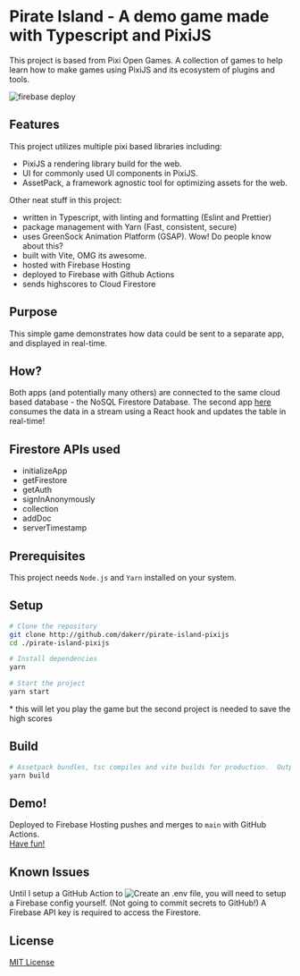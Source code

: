 Pirate Island - A demo game made with Typescript and PixiJS
=============

This project is based from Pixi Open Games.  A collection of games to help learn how to make games using PixiJS and its ecosystem of plugins and tools. 

![firebase deploy](https://github.com/dakerr/pirate-island-pixijs/actions/workflows/firebase-hosting-merge.yml/badge.svg)

## Features

This project utilizes multiple pixi based libraries including:
- PixiJS a rendering library build for the web.
- UI for commonly used UI components in PixiJS.
- AssetPack, a framework agnostic tool for optimizing assets for the web.

Other neat stuff in this project:
- written in Typescript, with linting and formatting (Eslint and Prettier)
- package management with Yarn (Fast, consistent, secure)
- uses GreenSock Animation Platform (GSAP). Wow! Do people know about this?
- built with Vite, OMG its awesome.
- hosted with Firebase Hosting
- deployed to Firebase with Github Actions
- sends highscores to Cloud Firestore

## Purpose
This simple game demonstrates how data could be sent to a separate app, and displayed in real-time.

## How?
Both apps (and potentially many others) are connected to the same cloud based database - the NoSQL Firestore Database.  The second app [here](https://github.com/dakerr/pirate-island-scoreboard) consumes the data in a stream using a React hook and updates the table in real-time!

## Firestore APIs used
- initializeApp
- getFirestore
- getAuth
- signInAnonymously
- collection
- addDoc
- serverTimestamp

## Prerequisites
This project needs `Node.js` and `Yarn` installed on your system.

## Setup
```bash
# Clone the repository
git clone http://github.com/dakerr/pirate-island-pixijs
cd ./pirate-island-pixijs

# Install dependencies
yarn

# Start the project
yarn start
```

\* this will let you play the game but the second project is needed to save the high scores

## Build
```bash
# Assetpack bundles, tsc compiles and vite builds for production.  Output to /dist
yarn build
```

## Demo!
Deployed to Firebase Hosting pushes and merges to `main` with GitHub Actions.  
[Have fun!](https://pirate-island-pixijs.firebaseapp.com/)

## Known Issues
Until I setup a GitHub Action to ![Create an .env file](https://github.com/marketplace/actions/create-env-file), you will need to setup a Firebase config yourself.  (Not going to commit secrets to GitHub!)  A Firebase API key is required to access the Firestore.  

## License
[MIT License](https://opensource.org/licenses/MIT)

